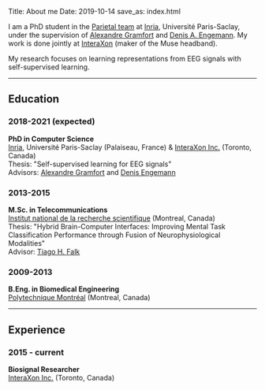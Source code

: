 Title: About me
Date: 2019-10-14
save_as: index.html

I am a PhD student in the [Parietal team](https://team.inria.fr/parietal/) at [Inria](https://www.inria.fr/en/centre/saclay), Université Paris-Saclay, under the supervision of [Alexandre Gramfort](http://alexandre.gramfort.net/) and [Denis A. Engemann](https://denis-engemann.de/).
My work is done jointly at [InteraXon](https://choosemuse.com/) (maker of the Muse headband).

My research focuses on learning representations from EEG signals with self-supervised learning.

---

## Education

### 2018-2021 (expected)
**PhD in Computer Science**  
[Inria](https://www.inria.fr/en/centre/saclay), Université Paris-Saclay (Palaiseau, France) & [InteraXon Inc.](https://choosemuse.com/) (Toronto, Canada)  
Thesis: "Self-supervised learning for EEG signals"  
Advisors: [Alexandre Gramfort](http://alexandre.gramfort.net/) and [Denis Engemann](https://denis-engemann.de/)

### 2013-2015
**M.Sc. in Telecommunications**  
[Institut national de la recherche scientifique](http://inrs.ca/) (Montreal, Canada)  
Thesis: "Hybrid Brain-Computer Interfaces: Improving Mental Task Classification Performance through Fusion of Neurophysiological Modalities"  
Advisor: [Tiago H. Falk](http://musaelab.ca/team-view/prof-tiago-h-falk/)

### 2009-2013
**B.Eng. in Biomedical Engineering**  
[Polytechnique Montréal](https://www.polymtl.ca/) (Montreal, Canada)

---

## Experience

### 2015 - current
**Biosignal Researcher**  
[InteraXon Inc.](https://choosemuse.com/) (Toronto, Canada)
